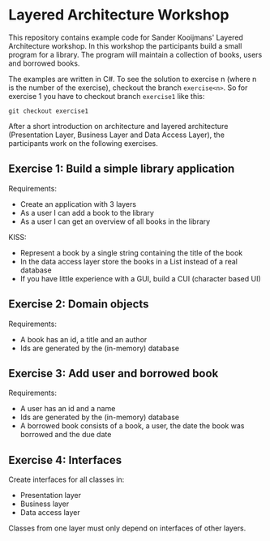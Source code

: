 # Layered Architecture Workshop

This repository contains example code for Sander Kooijmans' Layered Architecture workshop. In this workshop the participants build
a small program for a library. The program will maintain a collection of books, users and borrowed books.

The examples are written in C#. To see the solution to exercise n (where n is the number of the exercise), checkout 
the branch `exercise<n>`. So for exercise 1 you have to checkout branch `exercise1` like this:

```
git checkout exercise1
````

After a short introduction on architecture and layered architecture (Presentation Layer, Business Layer and Data Access Layer),
the participants work on the following exercises.

## Exercise 1: Build a simple library application

Requirements:
- Create an application with 3 layers
- As a user I can add a book to the library
- As a user I can get an overview of all books in the library

KISS:
- Represent a book by a single string containing the title of the book
- In the data access layer store the books in a List instead of a real database
- If you have little experience with a GUI, build a CUI (character based UI)

## Exercise 2: Domain objects

Requirements:
- A book has an id, a title and an author
- Ids are generated by the (in-memory) database

## Exercise 3: Add user and borrowed book

Requirements:
- A user has an id and a name
- Ids are generated by the (in-memory) database
- A borrowed book consists of a book, a user, the date the book was borrowed and the due date

## Exercise 4: Interfaces

Create interfaces for all classes in:
- Presentation layer
- Business layer
- Data access layer

Classes from one layer must only depend on interfaces of other layers.

